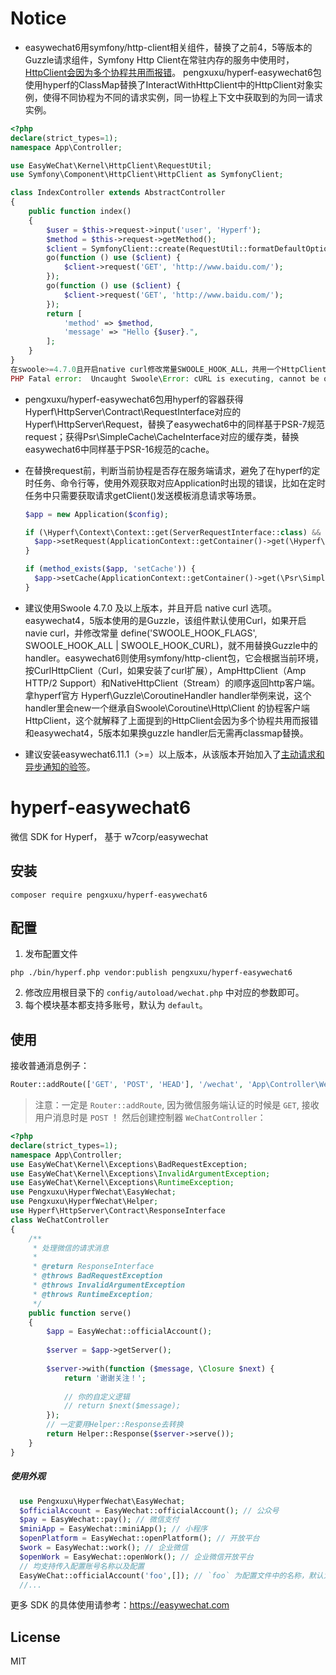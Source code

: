 # Notice
- easywechat6用symfony/http-client相关组件，替换了之前4，5等版本的Guzzle请求组件，Symfony Http Client在常驻内存的服务中使用时，[HttpClient会因为多个协程共用而报错](https://github.com/swoole/swoole-src/issues/5008#issuecomment-1465458380)。 pengxuxu/hyperf-easywechat6包使用hyperf的ClassMap替换了InteractWithHttpClient中的HttpClient对象实例，使得不同协程为不同的请求实例，同一协程上下文中获取到的为同一请求实例。

```php
<?php
declare(strict_types=1);
namespace App\Controller;

use EasyWeChat\Kernel\HttpClient\RequestUtil;
use Symfony\Component\HttpClient\HttpClient as SymfonyClient;

class IndexController extends AbstractController
{
    public function index()
    {
        $user = $this->request->input('user', 'Hyperf');
        $method = $this->request->getMethod();
        $client = SymfonyClient::create(RequestUtil::formatDefaultOptions([]));
        go(function () use ($client) {
            $client->request('GET', 'http://www.baidu.com/');
        });
        go(function () use ($client) {
            $client->request('GET', 'http://www.baidu.com/');
        });
        return [
            'method' => $method,
            'message' => "Hello {$user}.",
        ];
    }
}
在swoole>=4.7.0且开启native curl修改常量SWOOLE_HOOK_ALL，共用一个HttpClient情况下，报错信息：
PHP Fatal error:  Uncaught Swoole\Error: cURL is executing, cannot be operated in /data/project/hyperf-skeleton/vendor/symfony/http-client/Response/CurlResponse.php:366
```
- pengxuxu/hyperf-easywechat6包用hyperf的容器获得Hyperf\HttpServer\Contract\RequestInterface对应的Hyperf\HttpServer\Request，替换了easywechat6中的同样基于PSR-7规范request；获得Psr\SimpleCache\CacheInterface对应的缓存类，替换easywechat6中同样基于PSR-16规范的cache。
- 在替换request前，判断当前协程是否存在服务端请求，避免了在hyperf的定时任务、命令行等，使用外观获取对应Application时出现的错误，比如在定时任务中只需要获取请求getClient()发送模板消息请求等场景。
  ```php
  $app = new Application($config);

  if (\Hyperf\Context\Context::get(ServerRequestInterface::class) && method_exists($app, 'setRequest')) {
    $app->setRequest(ApplicationContext::getContainer()->get(\Hyperf\HttpServer\Contract\RequestInterface));
  }

  if (method_exists($app, 'setCache')) {
    $app->setCache(ApplicationContext::getContainer()->get(\Psr\SimpleCache\CacheInterface::class)
  }
  ```

- 建议使用Swoole 4.7.0 及以上版本，并且开启 native curl 选项。easywechat4，5版本使用的是Guzzle，该组件默认使用Curl，如果开启navie curl，并修改常量 define('SWOOLE_HOOK_FLAGS', SWOOLE_HOOK_ALL | SWOOLE_HOOK_CURL)，就不用替换Guzzle中的handler。easywechat6则使用symfony/http-client包，它会根据当前环境，按CurlHttpClient（Curl，如果安装了curl扩展），AmpHttpClient（Amp HTTP/2 Support）和NativeHttpClient（Stream）的顺序返回http客户端。
拿hyperf官方 Hyperf\Guzzle\CoroutineHandler handler举例来说，这个handler里会new一个继承自Swoole\Coroutine\Http\Client 的协程客户端HttpClient，这个就解释了上面提到的HttpClient会因为多个协程共用而报错和easywechat4，5版本如果换guzzle handler后无需再classmap替换。

- 建议安装easywechat6.11.1（>=）以上版本，从该版本开始加入了[主动请求和异步通知的验签](https://easywechat.com/6.x/pay/index.html#%E4%B8%80%E4%BA%9B%E5%8F%AF%E8%83%BD%E4%BC%9A%E7%94%A8%E5%88%B0%E7%9A%84)。
# hyperf-easywechat6

微信 SDK for Hyperf， 基于 w7corp/easywechat

## 安装

~~~shell script
composer require pengxuxu/hyperf-easywechat6 
~~~

## 配置

1. 发布配置文件

~~~shell script
php ./bin/hyperf.php vendor:publish pengxuxu/hyperf-easywechat6
~~~

2. 修改应用根目录下的 `config/autoload/wechat.php` 中对应的参数即可。
3. 每个模块基本都支持多账号，默认为 `default`。

## 使用

接收普通消息例子：

```php
Router::addRoute(['GET', 'POST', 'HEAD'], '/wechat', 'App\Controller\WeChatController@serve');
```

> 注意：一定是 `Router::addRoute`, 因为微信服务端认证的时候是 `GET`, 接收用户消息时是 `POST` ！ 然后创建控制器 `WeChatController`：

```php
<?php
declare(strict_types=1);
namespace App\Controller;
use EasyWeChat\Kernel\Exceptions\BadRequestException;
use EasyWeChat\Kernel\Exceptions\InvalidArgumentException;
use EasyWeChat\Kernel\Exceptions\RuntimeException;
use Pengxuxu\HyperfWechat\EasyWechat;
use Pengxuxu\HyperfWechat\Helper;
use Hyperf\HttpServer\Contract\ResponseInterface
class WeChatController
{
    /**
     * 处理微信的请求消息
     *
     * @return ResponseInterface
     * @throws BadRequestException
     * @throws InvalidArgumentException
     * @throws RuntimeException;
     */
    public function serve()
    {
        $app = EasyWechat::officialAccount();
        
        $server = $app->getServer();
        
        $server->with(function ($message, \Closure $next) {
            return '谢谢关注！';
            
            // 你的自定义逻辑
            // return $next($message);
        });
        // 一定要用Helper::Response去转换
        return Helper::Response($server->serve());
    }
}
```

##### 使用外观

```php
  use Pengxuxu\HyperfWechat\EasyWechat;
  $officialAccount = EasyWechat::officialAccount(); // 公众号
  $pay = EasyWechat::pay(); // 微信支付
  $miniApp = EasyWechat::miniApp(); // 小程序
  $openPlatform = EasyWechat::openPlatform(); // 开放平台
  $work = EasyWechat::work(); // 企业微信
  $openWork = EasyWechat::openWork(); // 企业微信开放平台  
  // 均支持传入配置账号名称以及配置
  EasyWeChat::officialAccount('foo',[]); // `foo` 为配置文件中的名称，默认为 `default`。`[]` 可覆盖账号配置
  //...
```

更多 SDK 的具体使用请参考：https://easywechat.com

## License

MIT

